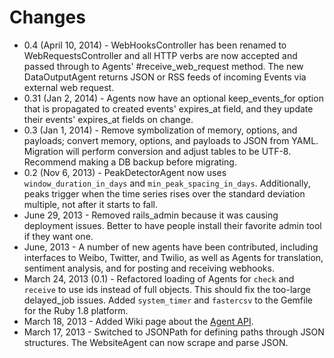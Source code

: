 # Changes

* 0.4 (April 10, 2014) - WebHooksController has been renamed to WebRequestsController and all HTTP verbs are now accepted and passed through to Agents' #receive_web_request method. The new DataOutputAgent returns JSON or RSS feeds of incoming Events via external web request.
* 0.31 (Jan 2, 2014)   - Agents now have an optional keep\_events\_for option that is propagated to created events' expires\_at field, and they update their events' expires\_at fields on change.
* 0.3 (Jan 1, 2014)    - Remove symbolization of memory, options, and payloads; convert memory, options, and payloads to JSON from YAML.  Migration will perform conversion and adjust tables to be UTF-8.  Recommend making a DB backup before migrating.
* 0.2 (Nov 6, 2013)    - PeakDetectorAgent now uses `window_duration_in_days` and `min_peak_spacing_in_days`.  Additionally, peaks trigger when the time series rises over the standard deviation multiple, not after it starts to fall.
* June 29, 2013        - Removed rails\_admin because it was causing deployment issues. Better to have people install their favorite admin tool if they want one.
* June, 2013           - A number of new agents have been contributed, including interfaces to Weibo, Twitter, and Twilio, as well as Agents for translation, sentiment analysis, and for posting and receiving webhooks.
* March 24, 2013 (0.1) - Refactored loading of Agents for `check` and `receive` to use ids instead of full objects.  This should fix the too-large delayed\_job issues.  Added `system_timer` and `fastercsv` to the Gemfile for the Ruby 1.8 platform.
* March 18, 2013       - Added Wiki page about the [Agent API](https://github.com/cantino/huginn/wiki/Creating-a-new-agent).
* March 17, 2013       - Switched to JSONPath for defining paths through JSON structures.  The WebsiteAgent can now scrape and parse JSON.
